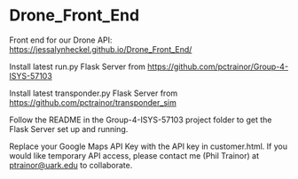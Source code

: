 # Drone_Front_End

Front end for our Drone API: https://jessalynheckel.github.io/Drone_Front_End/

Install latest run.py Flask Server from https://github.com/pctrainor/Group-4-ISYS-57103

Install latest transponder.py Flask Server from https://github.com/pctrainor/transponder_sim

Follow the README in the Group-4-ISYS-57103 project folder to get the Flask Server set up and running.

Replace your Google Maps API Key with the API key in customer.html. If you would like temporary API access, please contact me (Phil Trainor) at ptrainor@uark.edu to collaborate.
